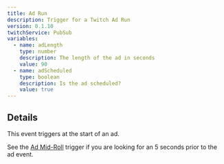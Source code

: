 ```yaml
---
title: Ad Run
description: Trigger for a Twitch Ad Run
version: 0.1.10
twitchService: PubSub
variables:
  - name: adLength
    type: number
    description: The length of the ad in seconds
    value: 90
  - name: adScheduled
    type: boolean
    description: Is the ad scheduled?
    value: true
---
```


## Details
This event triggers at the start of an ad.

See the [Ad Mid-Roll](/api/triggers/twitch/ads/ad-mid-roll) trigger if you are looking for an 5 seconds prior to the ad event.